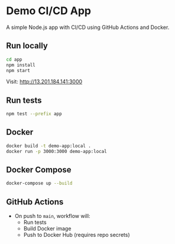 # Demo CI/CD App

A simple Node.js app with CI/CD using GitHub Actions and Docker.

## Run locally

```bash
cd app
npm install
npm start
```

Visit: http://13.201.184.141:3000

## Run tests

```bash
npm test --prefix app
```

## Docker

```bash
docker build -t demo-app:local .
docker run -p 3000:3000 demo-app:local
```

## Docker Compose

```bash
docker-compose up --build
```

## GitHub Actions

- On push to `main`, workflow will:
  - Run tests
  - Build Docker image
  - Push to Docker Hub (requires repo secrets)

